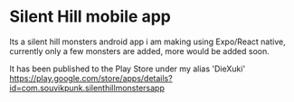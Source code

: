 # Silent Hill mobile app
Its a silent hill monsters android app i am making using Expo/React native, currently only a few monsters are added, more would be added soon.

It has been published to the Play Store under my alias 'DieXuki'
https://play.google.com/store/apps/details?id=com.souvikpunk.silenthillmonstersapp
